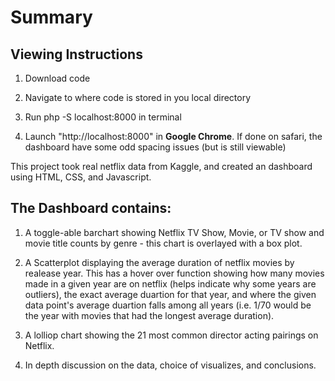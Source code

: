 # Summary #

## Viewing Instructions ##

1) Download code

2) Navigate to where code is stored in you local directory

3) Run php -S localhost:8000 in terminal

4) Launch "http://localhost:8000" in **Google Chrome**. If done on safari, the dashboard have some odd spacing issues (but is still viewable)

This project took real netflix data from Kaggle, and created an dashboard using HTML, CSS, and Javascript.

## The Dashboard contains: ##
 
1) A toggle-able barchart showing Netflix TV Show, Movie, or TV show and movie title counts by genre - this chart is overlayed with a box plot.

2) A Scatterplot displaying the average duration of netflix movies by realease year. This has a hover over function showing how many movies made in a given year are on netflix (helps indicate why some years are outliers), the exact average duartion for that year, and where the given data point's average duartion falls among all years (i.e. 1/70 would be the year with movies that had the longest average duration).

3) A lolliop chart showing the 21 most common director acting pairings on Netflix.

4) In depth discussion on the data, choice of visualizes, and conclusions.







